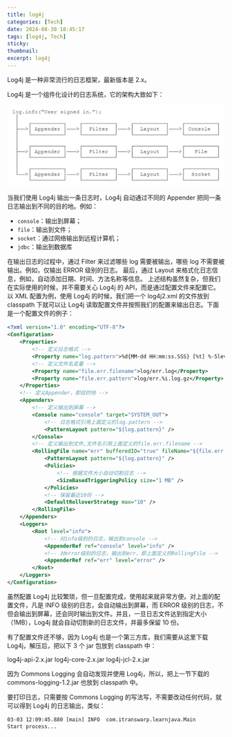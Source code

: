```yaml
---
title: log4j
categories: [Tech]
date: 2024-08-30 18:45:17
tags: [log4j, Tech]
sticky:
thumbnail:
excerpt: log4j
---
```


Log4j 是一种非常流行的日志框架，最新版本是 2.x。

Log4j 是一个组件化设计的日志系统，它的架构大致如下：

![log4j](/images/log4j.png)

当我们使用 Log4j 输出一条日志时，Log4j 自动通过不同的 Appender 把同一条日志输出到不同的目的地。例如：

- `console`：输出到屏幕；
- `file`：输出到文件；
- `socket`：通过网络输出到远程计算机；
- `jdbc`：输出到数据库

在输出日志的过程中，通过 Filter 来过滤哪些 log 需要被输出，哪些 log 不需要被输出。例如，仅输出 ERROR 级别的日志。
最后，通过 Layout 来格式化日志信息，例如，自动添加日期、时间、方法名称等信息。
上述结构虽然复杂，但我们在实际使用的时候，并不需要关心 Log4j 的 API，而是通过配置文件来配置它。
以 XML 配置为例，使用 Log4j 的时候，我们把一个 log4j2.xml 的文件放到 classpath 下就可以让 Log4j 读取配置文件并按照我们的配置来输出日志。下面是一个配置文件的例子：

```xml
<?xml version="1.0" encoding="UTF-8"?>
<Configuration>
	<Properties>
        <!-- 定义日志格式 -->
		<Property name="log.pattern">%d{MM-dd HH:mm:ss.SSS} [%t] %-5level %logger{36}%n%msg%n%n</Property>
        <!-- 定义文件名变量 -->
		<Property name="file.err.filename">log/err.log</Property>
		<Property name="file.err.pattern">log/err.%i.log.gz</Property>
	</Properties>
    <!-- 定义Appender，即目的地 -->
	<Appenders>
        <!-- 定义输出到屏幕 -->
		<Console name="console" target="SYSTEM_OUT">
            <!-- 日志格式引用上面定义的log.pattern -->
			<PatternLayout pattern="${log.pattern}" />
		</Console>
        <!-- 定义输出到文件,文件名引用上面定义的file.err.filename -->
		<RollingFile name="err" bufferedIO="true" fileName="${file.err.filename}" filePattern="${file.err.pattern}">
			<PatternLayout pattern="${log.pattern}" />
			<Policies>
                <!-- 根据文件大小自动切割日志 -->
				<SizeBasedTriggeringPolicy size="1 MB" />
			</Policies>
            <!-- 保留最近10份 -->
			<DefaultRolloverStrategy max="10" />
		</RollingFile>
	</Appenders>
	<Loggers>
		<Root level="info">
            <!-- 对info级别的日志，输出到console -->
			<AppenderRef ref="console" level="info" />
            <!-- 对error级别的日志，输出到err，即上面定义的RollingFile -->
			<AppenderRef ref="err" level="error" />
		</Root>
	</Loggers>
</Configuration>
```

虽然配置 Log4j 比较繁琐，但一旦配置完成，使用起来就非常方便。对上面的配置文件，凡是 INFO 级别的日志，会自动输出到屏幕，而 ERROR 级别的日志，不但会输出到屏幕，还会同时输出到文件。并且，一旦日志文件达到指定大小（1MB），Log4j 就会自动切割新的日志文件，并最多保留 10 份。

有了配置文件还不够，因为 Log4j 也是一个第三方库，我们需要从这里下载 Log4j，解压后，把以下 3 个 jar 包放到 classpath 中：

log4j-api-2.x.jar
log4j-core-2.x.jar
log4j-jcl-2.x.jar

因为 Commons Logging 会自动发现并使用 Log4j，所以，把上一节下载的 commons-logging-1.2.jar 也放到 classpath 中。

要打印日志，只需要按 Commons Logging 的写法写，不需要改动任何代码，就可以得到 Log4j 的日志输出，类似：

```shell
03-03 12:09:45.880 [main] INFO  com.itranswarp.learnjava.Main
Start process...

```
